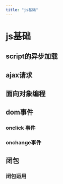```yaml
---
title: "js基础"
---
```

# js基础
## script的异步加载

## ajax请求

## 面向对象编程

## dom事件
### onclick 事件
### onchange事件

## 闭包
### 闭包运用

